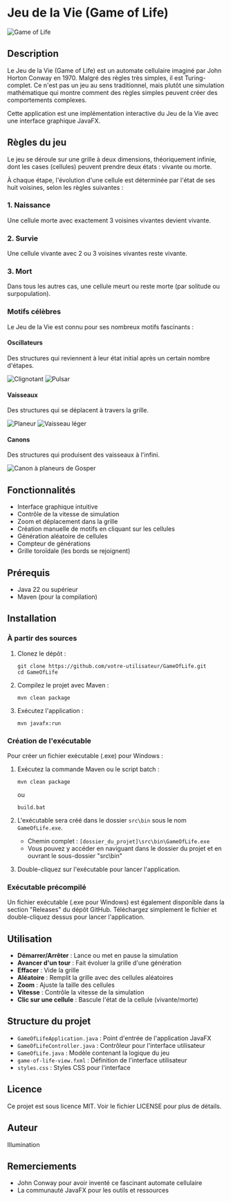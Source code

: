 # Jeu de la Vie (Game of Life)

![Game of Life](https://upload.wikimedia.org/wikipedia/commons/e/e5/Gospers_glider_gun.gif)

## Description
Le Jeu de la Vie (Game of Life) est un automate cellulaire imaginé par John Horton Conway en 1970. Malgré des règles très simples, il est Turing-complet. Ce n'est pas un jeu au sens traditionnel, mais plutôt une simulation mathématique qui montre comment des règles simples peuvent créer des comportements complexes.

Cette application est une implémentation interactive du Jeu de la Vie avec une interface graphique JavaFX.

## Règles du jeu
Le jeu se déroule sur une grille à deux dimensions, théoriquement infinie, dont les cases (cellules) peuvent prendre deux états : vivante ou morte.

À chaque étape, l'évolution d'une cellule est déterminée par l'état de ses huit voisines, selon les règles suivantes :

### 1. Naissance
Une cellule morte avec exactement 3 voisines vivantes devient vivante.

### 2. Survie
Une cellule vivante avec 2 ou 3 voisines vivantes reste vivante.

### 3. Mort
Dans tous les autres cas, une cellule meurt ou reste morte (par solitude ou surpopulation).

### Motifs célèbres
Le Jeu de la Vie est connu pour ses nombreux motifs fascinants :

#### Oscillateurs
Des structures qui reviennent à leur état initial après un certain nombre d'étapes.

![Clignotant](https://upload.wikimedia.org/wikipedia/commons/9/95/Game_of_life_blinker.gif)
![Pulsar](https://upload.wikimedia.org/wikipedia/commons/0/07/Game_of_life_pulsar.gif)

#### Vaisseaux
Des structures qui se déplacent à travers la grille.

![Planeur](https://upload.wikimedia.org/wikipedia/commons/f/f2/Game_of_life_animated_glider.gif)
![Vaisseau léger](https://upload.wikimedia.org/wikipedia/commons/3/37/Game_of_life_animated_LWSS.gif)

#### Canons
Des structures qui produisent des vaisseaux à l'infini.

![Canon à planeurs de Gosper](https://upload.wikimedia.org/wikipedia/commons/e/e0/Game_of_life_glider_gun.svg)

## Fonctionnalités
- Interface graphique intuitive
- Contrôle de la vitesse de simulation
- Zoom et déplacement dans la grille
- Création manuelle de motifs en cliquant sur les cellules
- Génération aléatoire de cellules
- Compteur de générations
- Grille toroïdale (les bords se rejoignent)

## Prérequis
- Java 22 ou supérieur
- Maven (pour la compilation)

## Installation

### À partir des sources
1. Clonez le dépôt :
   ```
   git clone https://github.com/votre-utilisateur/GameOfLife.git
   cd GameOfLife
   ```

2. Compilez le projet avec Maven :
   ```
   mvn clean package
   ```

3. Exécutez l'application :
   ```
   mvn javafx:run
   ```

### Création de l'exécutable
Pour créer un fichier exécutable (.exe) pour Windows :

1. Exécutez la commande Maven ou le script batch :
   ```
   mvn clean package
   ```
   ou
   ```
   build.bat
   ```

2. L'exécutable sera créé dans le dossier `src\bin` sous le nom `GameOfLife.exe`.
   - Chemin complet : `[dossier_du_projet]\src\bin\GameOfLife.exe`
   - Vous pouvez y accéder en naviguant dans le dossier du projet et en ouvrant le sous-dossier "src\bin"

3. Double-cliquez sur l'exécutable pour lancer l'application.

### Exécutable précompilé
Un fichier exécutable (.exe pour Windows) est également disponible dans la section "Releases" du dépôt GitHub. Téléchargez simplement le fichier et double-cliquez dessus pour lancer l'application.

## Utilisation
- **Démarrer/Arrêter** : Lance ou met en pause la simulation
- **Avancer d'un tour** : Fait évoluer la grille d'une génération
- **Effacer** : Vide la grille
- **Aléatoire** : Remplit la grille avec des cellules aléatoires
- **Zoom** : Ajuste la taille des cellules
- **Vitesse** : Contrôle la vitesse de la simulation
- **Clic sur une cellule** : Bascule l'état de la cellule (vivante/morte)

## Structure du projet
- `GameOfLifeApplication.java` : Point d'entrée de l'application JavaFX
- `GameOfLifeController.java` : Contrôleur pour l'interface utilisateur
- `GameOfLife.java` : Modèle contenant la logique du jeu
- `game-of-life-view.fxml` : Définition de l'interface utilisateur
- `styles.css` : Styles CSS pour l'interface

## Licence
Ce projet est sous licence MIT. Voir le fichier LICENSE pour plus de détails.

## Auteur
Illumination

## Remerciements
- John Conway pour avoir inventé ce fascinant automate cellulaire
- La communauté JavaFX pour les outils et ressources
